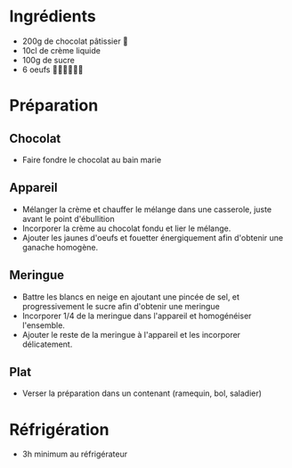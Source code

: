 # Ingrédients

- 200g de chocolat pâtissier 🍫
- 10cl de crème liquide
- 100g de sucre
- 6 oeufs 🥚🥚🥚🥚🥚🥚

# Préparation

## Chocolat

- Faire fondre le chocolat au bain marie

## Appareil

- Mélanger la crème et chauffer le mélange dans une casserole, juste avant le point d'ébullition
- Incorporer la crème au chocolat fondu et lier le mélange.
- Ajouter les jaunes d'oeufs et fouetter énergiquement afin d'obtenir une ganache homogène.

## Meringue

- Battre les blancs en neige en ajoutant une pincée de sel, et progressivement le sucre afin d'obtenir une meringue
- Incorporer 1/4 de la meringue dans l'appareil et homogénéiser l'ensemble.
- Ajouter le reste de la meringue à l'appareil et les incorporer délicatement.

## Plat

- Verser la préparation dans un contenant (ramequin, bol, saladier)

# Réfrigération

- 3h minimum au réfrigérateur

